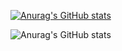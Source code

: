 [![Anurag's GitHub stats](https://github-readme-stats.vercel.app/api?username=Suni-code)](https://github.com/Suni-code/github-readme-stats)

![Anurag's GitHub stats](https://github-readme-stats.vercel.app/api?username=Suni-code&count_private=true)
